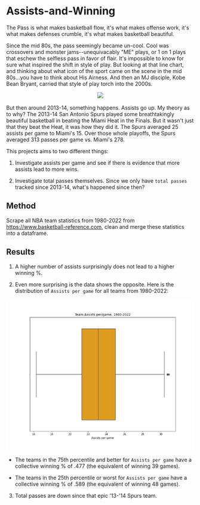 # Assists-and-Winning
The Pass is what makes basketball flow, it's what makes offense work, it's what makes defenses crumble, it's what makes basketball beautiful.  

Since the mid 80s, the pass seemingly became un-cool.  Cool was crossovers and monster jams--unequivacably "ME" plays, or 1 on 1 plays that eschew the selfless pass in favor of flair.  It's impossible to know for sure what inspired the shift in style of play.  But looking at that line chart, and thinking about what icon of the sport came on the scene in the mid 80s...you have to think about His Airness.  And then an MJ disciple, Kobe Bean Bryant, carried that style of play torch into the 2000s.   

<p align="center">
  <img src="https://github.com/aothree/Passing-in-Basketball/blob/main/Visuals/Assists%20per%20game%20line%20chart.png"/>
</p>

But then around 2013-14, something happens.  Assists go up.  My theory as to why?  The 2013-14 San Antonio Spurs played some breathtakingly beautiful basketball in beating the Miami Heat in the Finals.  But it wasn't just that they beat the Heat, it was how they did it.  The Spurs averaged 25 assists per game to Miami's 15. Over those whole playoffs, the Spurs averaged 313 passes per game vs. Miami's 278.   

This projects aims to two different things: 

1. Investigate assists per game and see if there is evidence that more assists lead to more wins.

2. Investigate total passes themselves.  Since we only have `total passes` tracked since 2013-14, what's happened since then?

## Method

Scrape all NBA team statistics from 1980-2022 from https://www.basketball-reference.com, clean and merge these statistics into a dataframe.  

## Results

1. A higher number of assists surprisingly does not lead to a higher winning %.  

2.  Even more surprising is the data shows the opposite.  Here is the distribution of `Assists per game` for all teams from 1980-2022:

<p align="center">
  <img src="https://github.com/aothree/Assists-and-Winning/blob/main/Visuals/Assists%20per%20Game.png"/>
</p>

* The teams in the 75th percentile and better for `Assists per game` have a collective winning % of .477 (the equivalent of winning 39 games).

* The teams in the 25th percentile or worst for `Assists per game` have a collective winning % of .589 (the equivalent of winning 48 games).

3. Total passes are down since that epic '13-'14 Spurs team.  

